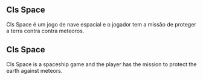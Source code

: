 ## CIs Space

CIs Space é um jogo de nave espacial e o jogador tem a missão de proteger a terra contra contra meteoros.


## CIs Space

CIs Space is a spaceship game and the player has the mission to protect the earth against meteors.
